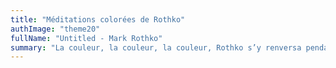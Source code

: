 ```yaml
---
title: "Méditations colorées de Rothko"
authImage: "theme20"
fullName: "Untitled - Mark Rothko"
summary: "La couleur, la couleur, la couleur, Rothko s’y renversa pendant toute sa vie, l’a mis à l’honneur comme aucun peintre avant lui."
---
```

